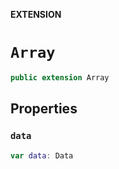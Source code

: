 **EXTENSION**

# `Array`
```swift
public extension Array
```

## Properties
### `data`

```swift
var data: Data
```
